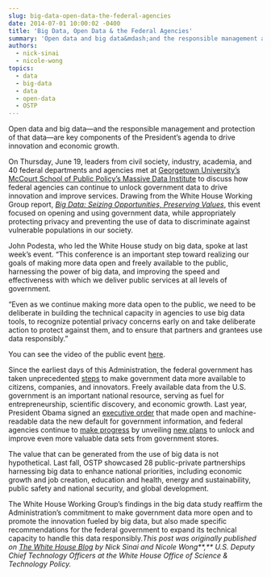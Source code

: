 ```yaml
---
slug: big-data-open-data-the-federal-agencies
date: 2014-07-01 10:00:02 -0400
title: 'Big Data, Open Data & the Federal Agencies'
summary: 'Open data and big data&mdash;and the responsible management and protection of that data&mdash;are key components of the President’s agenda to drive innovation and economic growth. On Thursday, June 19, leaders from civil society, industry, academia, and 40 federal departments and agencies met at Georgetown University&#8217;s McCourt School of Public Policy&#8217;s Massive Data Institute to discuss'
authors:
  - nick-sinai
  - nicole-wong
topics:
  - data
  - big-data
  - data
  - open-data
  - OSTP
---
```


Open data and big data—and the responsible management and protection of that data—are key components of the President’s agenda to drive innovation and economic growth.

On Thursday, June 19, leaders from civil society, industry, academia, and 40 federal departments and agencies met at [Georgetown University&#8217;s McCourt School of Public Policy&#8217;s Massive Data Institute](http://mspp.georgetown.edu/events/big-data-and-federal-agencies/) to discuss how federal agencies can continue to unlock government data to drive innovation and improve services. Drawing from the White House Working Group report, [_Big Data: Seizing Opportunities, Preserving Values_](http://www.whitehouse.gov/sites/default/files/docs/big_data_privacy_report_may_1_2014.pdf), this event focused on opening and using government data, while appropriately protecting privacy and preventing the use of data to discriminate against vulnerable populations in our society.

John Podesta, who led the White House study on big data, spoke at last week’s event. “This conference is an important step toward realizing our goals of making more data open and freely available to the public, harnessing the power of big data, and improving the speed and effectiveness with which we deliver public services at all levels of government.

“Even as we continue making more data open to the public, we need to be deliberate in building the technical capacity in agencies to use big data tools, to recognize potential privacy concerns early on and take deliberate action to protect against them, and to ensure that partners and grantees use data responsibly.”

You can see the video of the public event [here](http://www.georgetown.edu/news/white-house-big-data-conference.html).

Since the earliest days of this Administration, the federal government has taken unprecedented [steps](http://www.whitehouse.gov/blog/2014/05/09/continued-progress-and-plans-open-government-data-0) to make government data more available to citizens, companies, and innovators. Freely available data from the U.S. government is an important national resource, serving as fuel for entrepreneurship, scientific discovery, and economic growth. Last year, President Obama signed an [executive order](http://www.whitehouse.gov/the-press-office/2013/05/09/executive-order-making-open-and-machine-readable-new-default-government-) that made open and machine-readable data the new default for government information, and federal agencies continue to [make progress](http://www.whitehouse.gov/blog/2014/05/09/continued-progress-and-plans-open-government-data-0) by unveiling [new plans](http://www.whitehouse.gov/blog/2014/05/09/continued-progress-and-plans-open-government-data-0) to unlock and improve even more valuable data sets from government stores.

The value that can be generated from the use of big data is not hypothetical. Last fall, OSTP showcased 28 public-private partnerships harnessing big data to enhance national priorities, including economic growth and job creation, education and health, energy and sustainability, public safety and national security, and global development.

The White House Working Group’s findings in the big data study reaffirm the Administration’s commitment to make government data more open and to promote the innovation fueled by big data, but also made specific recommendations for the federal government to expand its technical capacity to handle this data responsibly._This post was originally published on [The White House Blog](http://www.whitehouse.gov/blog/2014/06/24/big-data-open-data-federal-agencies) by Nick Sinai and Nicole Wong**,** U.S. Deputy Chief Technology Officers at the White House Office of Science & Technology Policy._